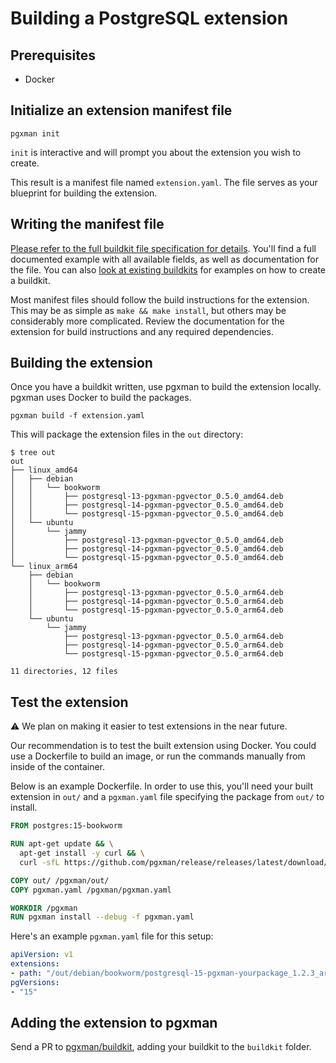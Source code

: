 # Building a PostgreSQL extension

## Prerequisites

- Docker

## Initialize an extension manifest file

```console
pgxman init
```

`init` is interactive and will prompt you about the extension you wish to
create.

This result is a manifest file named `extension.yaml`. The file serves as your
blueprint for building the extension.

## Writing the manifest file

[Please refer to the full buildkit file specification for
details](https://github.com/pgxman/buildkit/blob/main/spec/buildkit.md). You'll
find a full documented example with all available fields, as well as
documentation for the file. You can also [look at existing
buildkits](https://github.com/pgxman/buildkit/tree/main/buildkit) for examples
on how to create a buildkit.

Most manifest files should follow the build instructions for the extension.
This may be as simple as `make && make install`, but others may be considerably
more complicated. Review the documentation for the extension for build
instructions and any required dependencies.

## Building the extension

Once you have a buildkit written, use pgxman to build the extension locally.
pgxman uses Docker to build the packages.

```console
pgxman build -f extension.yaml
```

This will package the extension files in the `out` directory:

```console
$ tree out
out
├── linux_amd64
│   ├── debian
│   │   └── bookworm
│   │       ├── postgresql-13-pgxman-pgvector_0.5.0_amd64.deb
│   │       ├── postgresql-14-pgxman-pgvector_0.5.0_amd64.deb
│   │       └── postgresql-15-pgxman-pgvector_0.5.0_amd64.deb
│   └── ubuntu
│       └── jammy
│           ├── postgresql-13-pgxman-pgvector_0.5.0_amd64.deb
│           ├── postgresql-14-pgxman-pgvector_0.5.0_amd64.deb
│           └── postgresql-15-pgxman-pgvector_0.5.0_amd64.deb
└── linux_arm64
    ├── debian
    │   └── bookworm
    │       ├── postgresql-13-pgxman-pgvector_0.5.0_arm64.deb
    │       ├── postgresql-14-pgxman-pgvector_0.5.0_arm64.deb
    │       └── postgresql-15-pgxman-pgvector_0.5.0_arm64.deb
    └── ubuntu
        └── jammy
            ├── postgresql-13-pgxman-pgvector_0.5.0_arm64.deb
            ├── postgresql-14-pgxman-pgvector_0.5.0_arm64.deb
            └── postgresql-15-pgxman-pgvector_0.5.0_arm64.deb

11 directories, 12 files
```

## Test the extension

⚠️ We plan on making it easier to test extensions in the near future.

Our recommendation is to test the built extension using Docker. You could use a
Dockerfile to build an image, or run the commands manually from inside of the
container.

Below is an example Dockerfile. In order to use this, you'll need your built
extension in `out/` and a `pgxman.yaml` file specifying the package from `out/`
to install.

```Dockerfile
FROM postgres:15-bookworm

RUN apt-get update && \
  apt-get install -y curl && \
  curl -sfL https://github.com/pgxman/release/releases/latest/download/install.sh | sh -

COPY out/ /pgxman/out/
COPY pgxman.yaml /pgxman/pgxman.yaml

WORKDIR /pgxman
RUN pgxman install --debug -f pgxman.yaml
```

Here's an example `pgxman.yaml` file for this setup:

```yaml
apiVersion: v1
extensions:
- path: "/out/debian/bookworm/postgresql-15-pgxman-yourpackage_1.2.3_arm64.deb"
pgVersions:
- "15"
```

## Adding the extension to pgxman

Send a PR to [pgxman/buildkit](https://github.com/pgxman/buildkit), adding your
buildkit to the `buildkit` folder.
